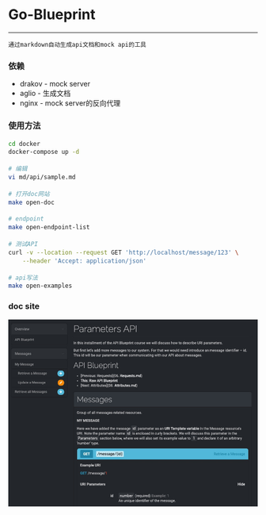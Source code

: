 # Go-Blueprint

---

`通过markdown自动生成api文档和mock api的工具`


### 依赖

+ drakov - mock server
+ aglio -  生成文档
+ nginx - mock server的反向代理

### 使用方法

```bash
cd docker
docker-compose up -d 

# 编辑
vi md/api/sample.md

# 打开doc网站
make open-doc

# endpoint
make open-endpoint-list

# 测试API
curl -v --location --request GET 'http://localhost/message/123' \
    --header 'Accept: application/json'
    
# api写法
make open-examples
```

### doc site

![image doc site](assets/doc-site.jpg)

